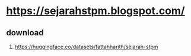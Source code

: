 # https://sejarahstpm.blogspot.com/

## download

1. https://huggingface.co/datasets/fattahharith/sejarah-stpm